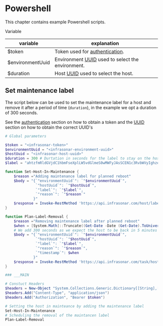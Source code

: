 # Powershell

This chapter contains example Powershell scripts.

Variable

variable         | explanation
-----------------|-------------------------------------------------
$token           | Token used for [authentication](../authentication.md).
$environmentUuid | Environment [UUID](../uuid.md) used to select the environment.
$duration        | Host [UUID](../uuid.md) used to select the host.

## Set maintenance label

The script below can be used to set the maintenance label for a host and remove it after a period of time (`duration`), in the example we opt a duration of 300 seconds.

See the [authentication](../authentication.md) section on how to obtain a token and the [UUID](../uuid.md) section on how to obtain the correct UUID's

```powershell
# Global parameters

$token = "<infrasonar-token>"
$environmentUuid = "<infrasonar-environment-uuid>"
$hostUuid = "<infrasonar-host-uuid>"
$duration = 300 # Durtation in seconds for the label to stay on the host
$label = "ahtzfmRldGVjdC1hbmFseXplLW5vdGlmeS0wMWFyJAsSCEN1c3RvbWVyIghzeXNhZG1pbgwLEgVMYWJlbBihlMsEDA" # This is the keystring for our maintenance label

function Set-Host-In-Maintenance {
    $reason ="Adding maintenance label for planned reboot"
    $body = "{`"environmentUuid`": `"$environmentUuid`",
              `"hostUuid`": `"$hostUuid`",
              `"label`": `"$label`",
              `"reason`": `"$reason`"
             }"
    $response = Invoke-RestMethod 'https://api.infrasonar.com/host/label/add' -Method 'POST' -Headers $headers -Body $body
}

function Plan-Label-Removal {
    $reason ="Removing maintenance label after planned reboot"
    $when = [System.Math]::Truncate((Get-Date -Date (Get-Date).ToUniversalTime() -UFormat %s)) + 300
    # We add 300 seconds as we expect the host to be back in 5 minutes
    $body = "{`"environmentUuid`": `"$environmentUuid`",
              `"hostUuid`": `"$hostUuid`",
              `"label`": `"$label`",
              `"reason`": `"$reason`",
              `"timestamp`": $when
             }"
    $response = Invoke-RestMethod 'https://api.infrasonar.com/task/host-label-add' -Method 'POST' -Headers $headers -Body $body
}

### ___MAIN

# Constuct Headers
$headers = New-Object "System.Collections.Generic.Dictionary[[String],[String]]"
$headers.Add("Content-Type", "application/json")
$headers.Add("Authorization", "Bearer $token")

# Setting the host in mainteance by adding the maintenance label
Set-Host-In-Maintenance
# Scheduling the removal of the maintancen label
Plan-Label-Removal
```
